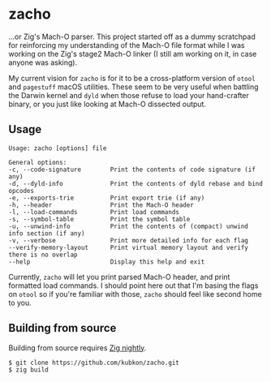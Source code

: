 # zacho

...or Zig's Mach-O parser. This project started off as a dummy scratchpad for reinforcing my
understanding of the Mach-O file format while I was working on the Zig's stage2 Mach-O linker
(I still am working on it, in case anyone was asking).

My current vision for `zacho` is for it to be a cross-platform version of `otool` and `pagestuff`
macOS utilities. These seem to be very useful when battling the Darwin kernel and `dyld` when those
refuse to load your hand-crafter binary, or you just like looking at Mach-O dissected output.

## Usage

```
Usage: zacho [options] file

General options:
-c, --code-signature        Print the contents of code signature (if any)
-d, --dyld-info             Print the contents of dyld rebase and bind opcodes
-e, --exports-trie          Print export trie (if any)
-h, --header                Print the Mach-O header
-l, --load-commands         Print load commands
-s, --symbol-table          Print the symbol table
-u, --unwind-info           Print the contents of (compact) unwind info section (if any)
-v, --verbose               Print more detailed info for each flag
--verify-memory-layout      Print virtual memory layout and verify there is no overlap
--help                      Display this help and exit
```

Currently, `zacho` will let you print parsed Mach-O header, and print formatted load commands.
I should point here out that I'm basing the flags on `otool` so if you're familiar with those,
`zacho` should feel like second home to you.

## Building from source

Building from source requires [Zig nightly](https://ziglang.org/download/).

```
$ git clone https://github.com/kubkon/zacho.git
$ zig build
```
